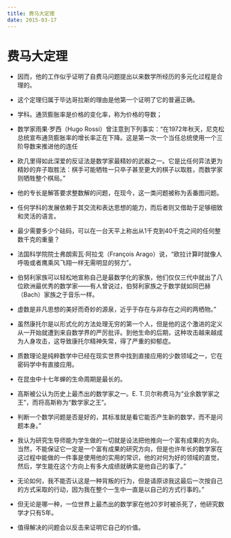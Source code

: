 ```yaml
---
title: 费马大定理
date: 2015-03-17 
---
```



# 费马大定理

- 因而，他的工作似乎证明了自费马问题提出以来数学所经历的多元化过程是合理的。

- 这个定理归属于毕达哥拉斯的理由是他第一个证明了它的普遍正确。

- 学科。通货膨胀率是价格的变化率，称为价格的导数；

- 数学家雨果·罗西（Hugo Rossi）曾注意到下列事实：“在1972年秋天，尼克松总统宣布通货膨胀率的增长率正在下降。这是第一次一个当任总统使用一个三阶导数来推进他的连任

- 欧几里得如此深爱的反证法是数学家最精妙的武器之一。它是比任何弈法更为精妙的弃子取胜法：棋手可能牺牲一只卒子甚至更大的棋子以取胜，而数学家则牺牲整个棋局。”

- 他的专长是解答要求整数解的问题，在现今，这一类问题被称为丢番图问题。

- 任何学科的发展依赖于其交流和表达思想的能力，而后者则又借助于足够细致和灵活的语言。

- 最少需要多少个砝码，可以在一台天平上称出从1千克到40千克之间的任何整数千克的重量？

- 法国科学院院士弗朗索瓦·阿拉戈（François Arago）说，“欧拉计算时就像人呼吸或者鹰乘风飞翔一样无需明显的努力”。

- 伯努利家族可以轻松地宣称自己是最数学化的家族，他们仅仅三代中就出了八位欧洲最优秀的数学家——有人曾说过，伯努利家族之于数学就如同巴赫（Bach）家族之于音乐一样。

- 虚数是非凡思想的美好而奇妙的源泉，近乎于存在与非存在之间的两栖物。”

- 虽然康托尔是以形式化的方法处理无穷的第一个人，但是他的这个激进的定义从一开始就遭到来自数学界的严厉批评。到他生命的后期，这种攻击越来越成为人身攻击，这导致康托尔精神失常，得了严重的抑郁症。

- 质数理论是纯粹数学中已经在现实世界中找到直接应用的少数领域之一，它在密码学中有直接应用。

- 在昆虫中十七年蝉的生命周期是最长的。

- 高斯被公认为历史上最杰出的数学家之一。E. T.贝尔称费马为“业余数学家之王”，而将高斯称为“数学家之王”。

- 判断一个数学问题是否是好的，其标准就是看它能否产生新的数学，而不是问题本身。”

- 我认为研究生导师能为学生做的一切就是设法把他推向一个富有成果的方向。当然，不能保证它一定是一个富有成果的研究方向，但是也许年长的数学家在这过程中能做的一件事是使用他的实用的常识，他的对何为好的领域的直觉，然后，学生能在这个方向上有多大成绩就确实是他自己的事了。”

- 无论如何，我不能否认这是一种背叛的行为，但是请原谅我这最后一次按自己的方式采取的行动，因为我在整个一生中一直是以自己的方式行事的。”

- 但无论是哪一种，一位世界上最杰出的数学家在他20岁时被杀死了，他研究数学才只有5年。

- 值得解决的问题会以反击来证明它自己的价值。